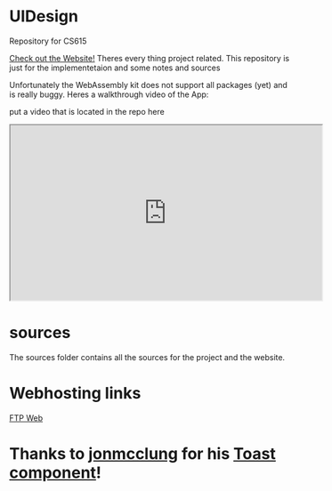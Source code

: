 # UIDesign
Repository for CS615 

[Check out the Website!](https://sites.google.com/view/umb-ui-design-group8/start)
Theres every thing project related. This repository is just for the implementetaion and some notes and sources

Unfortunately the WebAssembly kit does not support all packages (yet) and is really buggy. Heres a walkthrough video of the App:

put a video that is located in the repo here
<iframe src="https://youtu.be/D1jaTS1k6DE" width="560" height="315"></iframe>


# sources

The sources folder contains all the sources for the project and the website.

# Webhosting links

[FTP Web](https://marius.cybranceehost.com:8443/)


# Thanks to [jonmcclung](https://gist.github.com/jonmcclung) for his [Toast component](https://gist.github.com/jonmcclung/bae669101d17b103e94790341301c129)! 

